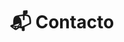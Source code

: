 ---
# An instance of the Contact widget.
# Documentation: https://sourcethemes.com/academic/docs/page-builder/
widget: contact

# This file represents a page section.
headless: true

# Order that this section appears on the page.
weight: 8

title: "📬 Contacto"
subtitle:

content:
  email:
  directions:
  office_hours:
  appointment_url:
  contact_links:
    - icon: twitter
      icon_pack: svg
      name: "Síguenos en Twitter"
      link: "https://twitter.com/fqmente"
    - icon: instagram
      icon_pack: svg
      name: "Síguenos en Instagram"
      link: "https://www.instagram.com/fisiquimicamente/"
    - icon: pinterest
      icon_pack: svg
      name: "Síguenos en Pinterest"
      link: "https://www.pinterest.es/fisiquimicamente/"
    - icon: telegram
      icon_pack: svg
      name: "Suscríbete al canal de Telegram"
      link: "https://t.me/fisiquimicamente"    
    - icon: discord
      icon_pack: svg
      name: "Únete al servidor de Discord"
      link: "https://discord.gg/kJqPqTJ"

  # Automatically link email and phone or display as text?
  autolink: true
  
  # Email form provider
  form:
    provider: formspree
    formspree:
      id: mbjeavzq
  
design:
  columns: '1'
  background:
    # color: "#FFFFF8"

advanced:
  css_style: "padding-bottom: 0px;"
---